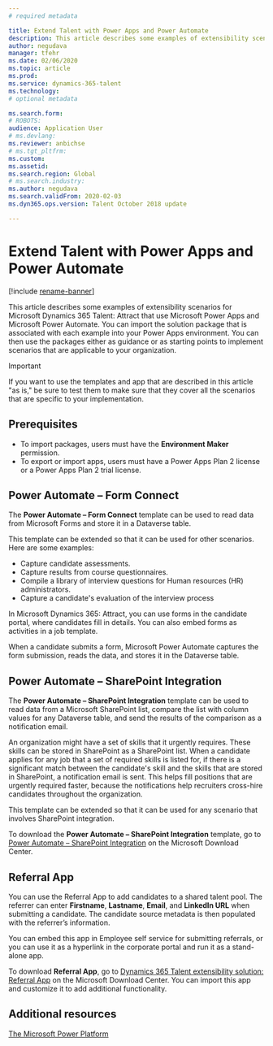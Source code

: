 ```yaml
---
# required metadata

title: Extend Talent with Power Apps and Power Automate
description: This article describes some examples of extensibility scenarios for Microsoft Dynamics 365 Talent - Attract that use Microsoft Power Apps and Microsoft Power Automate.
author: negudava
manager: tfehr
ms.date: 02/06/2020
ms.topic: article
ms.prod: 
ms.service: dynamics-365-talent
ms.technology:
# optional metadata

ms.search.form: 
# ROBOTS: 
audience: Application User
# ms.devlang: 
ms.reviewer: anbichse
# ms.tgt_pltfrm: 
ms.custom:
ms.assetid: 
ms.search.region: Global
# ms.search.industry: 
ms.author: negudava
ms.search.validFrom: 2020-02-03
ms.dyn365.ops.version: Talent October 2018 update

---
```


# Extend Talent with Power Apps and Power Automate

[!include [rename-banner](~/includes/cc-data-platform-banner.md)]

This article describes some examples of extensibility scenarios for Microsoft Dynamics 365 Talent: Attract that use Microsoft Power Apps and Microsoft Power Automate. You can import the solution package that is associated with each example into your Power Apps environment. You can then use the packages either as guidance or as starting points to implement scenarios that are applicable to your organization.

> [!IMPORTANT]
> If you want to use the templates and app that are described in this article "as is," be sure to test them to make sure that they cover all the scenarios that are specific to your implementation.


## Prerequisites

- To import packages, users must have the **Environment Maker** permission.
- To export or import apps, users must have a Power Apps Plan 2 license or a Power Apps Plan 2 trial license.

## Power Automate – Form Connect

The **Power Automate – Form Connect** template can be used to read data from Microsoft Forms and store it in a Dataverse table.

This template can be extended so that it can be used for other scenarios. Here are some examples:

- Capture candidate assessments.
- Capture results from course questionnaires.
- Compile a library of interview questions for Human resources (HR) administrators.
- Capture a candidate's evaluation of the interview process

In Microsoft Dynamics 365: Attract, you can use forms in the candidate portal, where candidates fill in details. You can also embed forms as activities in a job template.

When a candidate submits a form, Microsoft Power Automate captures the form submission, reads the data, and stores it in the Dataverse table.

## Power Automate – SharePoint Integration

The **Power Automate – SharePoint Integration** template can be used to read data from a Microsoft SharePoint list, compare the list with column values for any Dataverse table, and send the results of the comparison as a notification email. 

An organization might have a set of skills that it urgently requires. These skills can be stored in SharePoint as a SharePoint list. When a candidate applies for any job that a set of required skills is listed for, if there is a significant match between the candidate's skill and the skills that are stored in SharePoint, a notification email is sent. This helps fill positions that are urgently required faster, because the notifications help recruiters cross-hire candidates throughout the organization.

This template can be extended so that it can be used for any scenario that involves SharePoint integration.

To download the **Power Automate – SharePoint Integration** template, go to [Power Automate – SharePoint Integration](https://go.microsoft.com/fwlink/?linkid=2082109) on the Microsoft Download Center.

## Referral App

You can use the Referral App to add candidates to a shared talent pool. The referrer can enter **Firstname**, **Lastname**, **Email**, and **LinkedIn URL** when submitting a candidate. The candidate source metadata is then populated with the referrer’s information.

You can embed this app in Employee self service for submitting referrals, or you can use it as a hyperlink in the corporate portal and run it as a stand-alone app.

To download **Referral App**, go to [Dynamics 365 Talent extensibility solution: Referral App](https://www.microsoft.com/download/details.aspx?id=58497) on the Microsoft Download Center. You can import this app and customize it to add additional functionality.

## Additional resources

[The Microsoft Power Platform](https://docs.microsoft.com/power-platform/admin/admin-documentation)